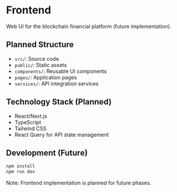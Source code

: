 # Frontend

Web UI for the blockchain financial platform (future implementation).

## Planned Structure

- `src/`: Source code
- `public/`: Static assets
- `components/`: Reusable UI components
- `pages/`: Application pages
- `services/`: API integration services

## Technology Stack (Planned)

- React/Next.js
- TypeScript
- Tailwind CSS
- React Query for API state management

## Development (Future)

```bash
npm install
npm run dev
```

Note: Frontend implementation is planned for future phases.